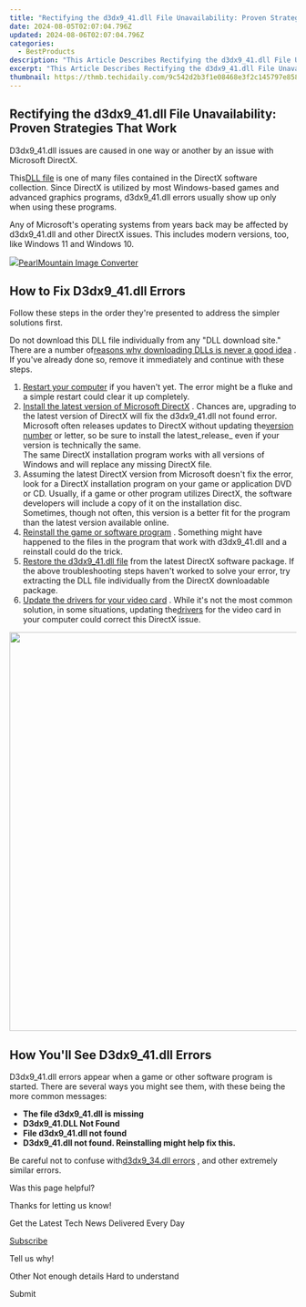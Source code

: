 ```yaml
---
title: "Rectifying the d3dx9_41.dll File Unavailability: Proven Strategies That Work"
date: 2024-08-05T02:07:04.796Z
updated: 2024-08-06T02:07:04.796Z
categories:
  - BestProducts
description: "This Article Describes Rectifying the d3dx9_41.dll File Unavailability: Proven Strategies That Work"
excerpt: "This Article Describes Rectifying the d3dx9_41.dll File Unavailability: Proven Strategies That Work"
thumbnail: https://thmb.techidaily.com/9c542d2b3f1e08468e3f2c145797e8585ab19701697c4cb0d6aea2250418304b.jpg
---
```


## Rectifying the d3dx9_41.dll File Unavailability: Proven Strategies That Work
 D3dx9\_41.dll issues are caused in one way or another by an issue with Microsoft DirectX.

 This[DLL file](https://www.lifewire.com/what-is-a-dll-file-2625852) is one of many files contained in the DirectX software collection. Since DirectX is utilized by most Windows-based games and advanced graphics programs, d3dx9\_41.dll errors usually show up only when using these programs.

 Any of Microsoft's operating systems from years back may be affected by d3dx9\_41.dll and other DirectX issues. This includes modern versions, too, like Windows 11 and Windows 10.

<!-- affiliate ads begin -->
<a href="https://secure.2checkout.com/order/checkout.php?PRODS=4550420&QTY=1&AFFILIATE=108875&CART=1"><img src="https://www.pearlmountainsoft.com/n_img/product/pic/f_02.jpg" border="0">PearlMountain Image Converter</a>
<!-- affiliate ads end -->
## How to Fix D3dx9\_41.dll Errors

 Follow these steps in the order they're presented to address the simpler solutions first.

 Do not download this DLL file individually from any "DLL download site." There are a number of[reasons why downloading DLLs is never a good idea](https://www.lifewire.com/important-reasons-not-to-download-dll-files-2624455) . If you've already done so, remove it immediately and continue with these steps.

1. [Restart your computer](https://www.lifewire.com/how-to-reboot-a-computer-2624568) if you haven't yet. The error might be a fluke and a simple restart could clear it up completely.
2. [Install the latest version of Microsoft DirectX](https://www.lifewire.com/how-to-download-install-directx-2624489) . Chances are, upgrading to the latest version of DirectX will fix the d3dx9\_41.dll not found error.  
 Microsoft often releases updates to DirectX without updating the[version number](https://www.lifewire.com/version-number-2626043) or letter, so be sure to install the latest_release_ even if your version is technically the same.  
 The same DirectX installation program works with all versions of Windows and will replace any missing DirectX file.
3. Assuming the latest DirectX version from Microsoft doesn't fix the error, look for a DirectX installation program on your game or application DVD or CD. Usually, if a game or other program utilizes DirectX, the software developers will include a copy of it on the installation disc.  
 Sometimes, though not often, this version is a better fit for the program than the latest version available online.
4. [Reinstall the game or software program](https://www.lifewire.com/what-is-the-proper-way-to-reinstall-a-software-program-2624478) . Something might have happened to the files in the program that work with d3dx9\_41.dll and a reinstall could do the trick.
5. [Restore the d3dx9_41.dll file](https://www.lifewire.com/how-to-restore-a-missing-directx-dll-file-2624516) from the latest DirectX software package. If the above troubleshooting steps haven't worked to solve your error, try extracting the DLL file individually from the DirectX downloadable package.
6. [Update the drivers for your video card](https://www.lifewire.com/how-to-update-drivers-in-windows-2619214) . While it's not the most common solution, in some situations, updating the[drivers](https://www.lifewire.com/what-is-a-device-driver-2625796) for the video card in your computer could correct this DirectX issue.

<!-- affiliate ads begin -->
<a href="https://unicoeye.pxf.io/c/5597632/2084396/18498" target="_top" id="2084396"><img src="//a.impactradius-go.com/display-ad/18498-2084396" border="0" alt="" width="1920" height="700"/></a><img height="0" width="0" src="https://imp.pxf.io/i/5597632/2084396/18498" style="position:absolute;visibility:hidden;" border="0" />
<!-- affiliate ads end -->
## How You'll See D3dx9\_41.dll Errors

 D3dx9\_41.dll errors appear when a game or other software program is started. There are several ways you might see them, with these being the more common messages:

* **The file d3dx9\_41.dll is missing**
* **D3dx9\_41.DLL Not Found**
* **File d3dx9\_41.dll not found**
* **D3dx9\_41.dll not found. Reinstalling might help fix this.**

 Be careful not to confuse with[d3dx9_34.dll errors](https://www.lifewire.com/fix-d3dx9-34-dll-not-found-or-missing-errors-2623279) , and other extremely similar errors.

Was this page helpful?

Thanks for letting us know!

 Get the Latest Tech News Delivered Every Day

[Subscribe](https://www.lifewire.com/#)

Tell us why!

 Other  Not enough details  Hard to understand

 Submit

<ins class="adsbygoogle"
     style="display:block"
     data-ad-format="autorelaxed"
     data-ad-client="ca-pub-7571918770474297"
     data-ad-slot="1223367746"></ins>



<ins class="adsbygoogle"
     style="display:block"
     data-ad-client="ca-pub-7571918770474297"
     data-ad-slot="8358498916"
     data-ad-format="auto"
     data-full-width-responsive="true"></ins>
